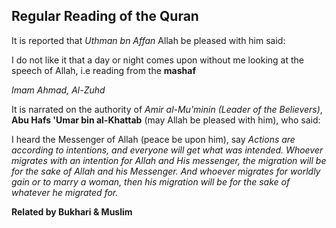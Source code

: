 
 ## Regular Reading of the Quran 
<p> It is reported that <em> Uthman bn Affan </em>
Allah be pleased with him said: </p>
<p> I do not like it that a day or night comes upon 
    without me looking at the speech of Allah, i.e 
    reading from the <strong> mashaf</strong></p>
<em> Imam Ahmad, Al-Zuhd </em> </header>

<main><p> It is narrated on the authority of <em> Amir al-Mu'minin (Leader of the Believers)</em>, 
    <strong> Abu Hafs 'Umar bin al-Khattab</strong> (may Allah be pleased with him), who said: 
    <p> I heard the Messenger of Allah (peace be upon him), say
     <em> Actions are according to intentions, and everyone will get what was intended.
         Whoever migrates with an intention for Allah and His messenger, the migration 
         will be for the sake of Allah and his Messenger. And whoever migrates for 
         worldly gain or to marry a woman, then his migration will be for the sake
          of whatever he migrated for.</em></p>
    
<strong> Related by Bukhari & Muslim <strong></p></main>
</body>
